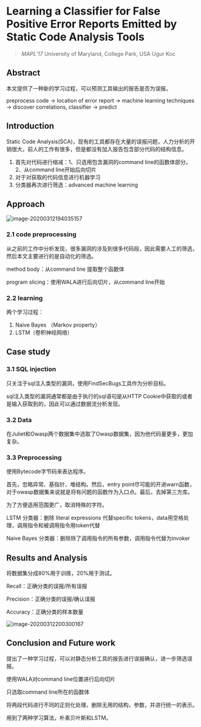 # Learning a Classifier for False Positive Error Reports Emitted by Static Code Analysis Tools

> *MAPL’17*   University of Maryland, College Park, USA  Ugur Koc

## Abstract

本文提供了一种新的学习过程，可以预测工具输出的报告是否为误报。

preprocess code -> location of error report -> machine learning techniques -> discover correlations, classifier -> predict

## Introduction

Static Code Analysis(SCA)，现有的工具都存在大量的误报问题，人力分析的开销很大，前人的工作有很多，但是都没有加入报告包含部分代码的结构信息。

1. 首先对代码进行缩减：1、只选用包含漏洞的command line的函数体部分。2、从command line开始后向切片
2. 对于对获取的代码信息进行机器学习
3. 分类器再次进行筛选：advanced machine learning

## Approach

![image-20200312194035157](.\image-20200312194035157.png)

### 2.1 code preprocessing

从之前的工作中分析发现，很多漏洞的涉及到很多代码段，因此需要人工的筛选，然后本文主要进行的是自动化的筛选。

method body：从command line 提取整个函数体

program slicing：使用WALA进行后向切片，从command line开始

### 2.2 learning

两个学习过程：

1. Naive Bayes （Markov property）
2. LSTM（卷积神经网络）

## Case study

### 3.1 SQL injection

只关注于sql注入类型的漏洞，使用FindSecBugs工具作为分析目标。

sql注入类型的漏洞通常都是由于执行的sql语句是从HTTP Cookie中获取的或者是输入获取到的，因此可以通过数据流分析发现。

### 3.2 Data

在Juliet和Owasp两个数据集中选取了Owasp数据集，因为他代码量更多，更加复杂。

### 3.3 Preprocessing

使用Bytecode字节码来表达程序。

首先，忽略异常、基指针、堆结构。然后，entry point尽可能的开进warn函数，对于owasp数据集来说就是将有问题的函数作为入口点。最后，去掉第三方库。

为了方便适用范围更广，取消特殊的字符。

LSTM 分类器：删除 literal expressions 代替specific tokens，data用空格处理，调用指令和被调用指令用token代替

Naive Bayes 分类器：删除除了调用指令的所有参数，调用指令代替为invoker

## Results and Analysis

将数据集分成80%用于训练，20%用于测试。

Recall：正确分类的误报/所有误报

Precision：正确分类的误报/确认误报

Accuracy：正确分类的样本数量

![image-20200312200300167](.\image-20200312200300167.png)

## Conclusion and Future work

提出了一种学习过程，可以对静态分析工具的报告进行误报确认，进一步筛选误报。

使用WALA对command line位置进行后向切片

只选取command line所在的函数体

将两段代码进行不同的正则化处理，删除无用的结构，参数，并进行统一的表示。

用到了两种学习算法，朴素贝叶斯和LSTM。